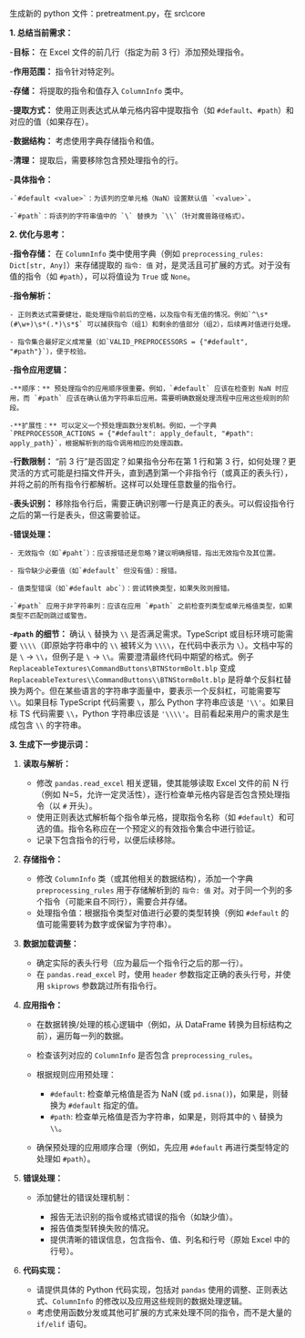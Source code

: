 生成新的 python 文件：pretreatment.py，在 src\core

**1. 总结当前需求：**

-**目标：** 在 Excel 文件的前几行（指定为前 3 行）添加预处理指令。

-**作用范围：** 指令针对特定列。

-**存储：** 将提取的指令和值存入 `ColumnInfo` 类中。

-**提取方式：** 使用正则表达式从单元格内容中提取指令（如 `#default`、`#path`）和对应的值（如果存在）。

-**数据结构：** 考虑使用字典存储指令和值。

-**清理：** 提取后，需要移除包含预处理指令的行。

-**具体指令：**

    -`#default <value>`：为该列的空单元格（NaN）设置默认值 `<value>`。

    -`#path`：将该列的字符串值中的 `\` 替换为 `\\`（针对魔兽路径格式）。

**2. 优化与思考：**

-**指令存储：** 在 `ColumnInfo` 类中使用字典（例如 `preprocessing_rules: Dict[str, Any]`）来存储提取的 `指令: 值` 对，是灵活且可扩展的方式。对于没有值的指令（如 `#path`），可以将值设为 `True` 或 `None`。

-**指令解析：**

    - 正则表达式需要健壮，能处理指令前后的空格，以及指令有无值的情况。例如`^\s*(#\w+)\s*(.*)\s*$` 可以捕获指令（组1）和剩余的值部分（组2），后续再对值进行处理。

    - 指令集合最好定义成常量（如`VALID_PREPROCESSORS = {"#default", "#path"}`），便于校验。

-**指令应用逻辑：**

    -**顺序：** 预处理指令的应用顺序很重要。例如，`#default` 应该在检查到 NaN 时应用，而 `#path` 应该在确认值为字符串后应用。需要明确数据处理流程中应用这些规则的阶段。

    -**扩展性：** 可以定义一个预处理函数分发机制。例如，一个字典 `PREPROCESSOR_ACTIONS = {"#default": apply_default, "#path": apply_path}`，根据解析到的指令调用相应的处理函数。

-**行数限制：** “前 3 行”是否固定？如果指令分布在第 1 行和第 3 行，如何处理？更灵活的方式可能是扫描文件开头，直到遇到第一个非指令行（或真正的表头行），并将之前的所有指令行都解析。这样可以处理任意数量的指令行。

-**表头识别：** 移除指令行后，需要正确识别哪一行是真正的表头。可以假设指令行之后的第一行是表头，但这需要验证。

-**错误处理：**

    - 无效指令（如`#paht`）：应该报错还是忽略？建议明确报错，指出无效指令及其位置。

    - 指令缺少必要值（如`#default` 但没有值）：报错。

    - 值类型错误（如`#default abc`）：尝试转换类型，如果失败则报错。

    -`#path` 应用于非字符串列：应该在应用 `#path` 之前检查列类型或单元格值类型，如果类型不匹配则跳过或警告。

-**`#path` 的细节：** 确认 `\` 替换为 `\\` 是否满足需求。TypeScript 或目标环境可能需要 `\\\\`（即原始字符串中的 `\\` 被转义为 `\\\\`，在代码中表示为 `\`）。文档中写的是 `\` -> `\\`，但例子是 `\` -> `\\`。需要澄清最终代码中期望的格式。例子 `ReplaceableTextures\CommandButtons\BTNStormBolt.blp` 变成 `ReplaceableTextures\\CommandButtons\\BTNStormBolt.blp` 是将单个反斜杠替换为两个。但在某些语言的字符串字面量中，要表示一个反斜杠，可能需要写 `\\`。如果目标 TypeScript 代码需要 `\`，那么 Python 字符串应该是 `'\\'`。如果目标 TS 代码需要 `\\`，Python 字符串应该是 `'\\\\'`。目前看起来用户的需求是生成包含 `\\` 的字符串。

**3. 生成下一步提示词：**

1. **读取与解析：**

   - 修改 `pandas.read_excel` 相关逻辑，使其能够读取 Excel 文件的前 N 行（例如 N=5，允许一定灵活性），逐行检查单元格内容是否包含预处理指令（以 `#` 开头）。
   - 使用正则表达式解析每个指令单元格，提取指令名称（如 `#default`）和可选的值。指令名称应在一个预定义的有效指令集合中进行验证。
   - 记录下包含指令的行号，以便后续移除。

2. **存储指令：**

   - 修改 `ColumnInfo` 类（或其他相关的数据结构），添加一个字典 `preprocessing_rules` 用于存储解析到的 `指令: 值` 对。对于同一个列的多个指令（可能来自不同行），需要合并存储。
   - 处理指令值：根据指令类型对值进行必要的类型转换（例如 `#default` 的值可能需要转为数字或保留为字符串）。

3. **数据加载调整：**

   - 确定实际的表头行号（应为最后一个指令行之后的那一行）。
   - 在 `pandas.read_excel` 时，使用 `header` 参数指定正确的表头行号，并使用 `skiprows` 参数跳过所有指令行。

4. **应用指令：**

   - 在数据转换/处理的核心逻辑中（例如，从 DataFrame 转换为目标结构之前），遍历每一列的数据。
   - 检查该列对应的 `ColumnInfo` 是否包含 `preprocessing_rules`。
   - 根据规则应用预处理：

     - `#default`: 检查单元格值是否为 NaN (或 `pd.isna()`)，如果是，则替换为 `#default` 指定的值。
     - `#path`: 检查单元格值是否为字符串，如果是，则将其中的 `\` 替换为 `\\`。

   - 确保预处理的应用顺序合理（例如，先应用 `#default` 再进行类型特定的处理如 `#path`）。

5. **错误处理：**

   - 添加健壮的错误处理机制：

     - 报告无法识别的指令或格式错误的指令（如缺少值）。
     - 报告值类型转换失败的情况。
     - 提供清晰的错误信息，包含指令、值、列名和行号（原始 Excel 中的行号）。

6. **代码实现：**

   - 请提供具体的 Python 代码实现，包括对 `pandas` 使用的调整、正则表达式、`ColumnInfo` 的修改以及应用这些规则的数据处理逻辑。
   - 考虑使用函数分发或其他可扩展的方式来处理不同的指令，而不是大量的 `if/elif` 语句。
